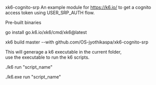 xk6-cognito-srp
An example module for https://k6.io/ to get a cognito access token using USER_SRP_AUTH flow.


Pre-built binaries

go install go.k6.io/xk6/cmd/xk6@latest

xk6 build master  --with github.com/OS-jyothikaspa/xk6-cognito-srp

This will generage a k6 executable in the current folder,  
use the executable to run the k6 scripts.

./k6 run "script_name"

./k6.exe run "script_name"

